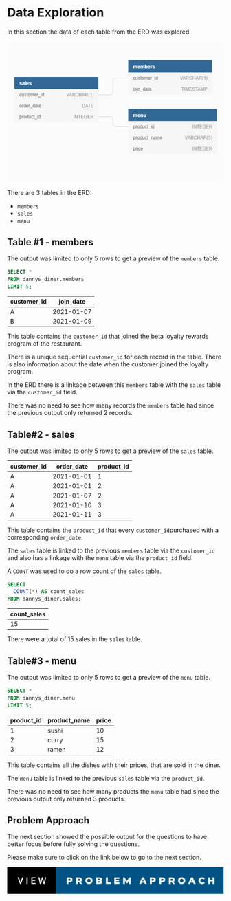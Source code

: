 # Data Exploration

In this section the data of each table from the ERD was explored.

![erd](erd_danny_dinner.png)

There are 3 tables in the ERD:

- ``members``
- ``sales``
- ``menu``

## Table #1 - members 

The output was limited to only 5 rows to get a preview of the ``members`` table.

```sql
SELECT * 
FROM dannys_diner.members 
LIMIT 5;
```
| customer_id | join_date  |
|-------------|------------|
| A           | 2021-01-07 |
| B           | 2021-01-09 |

This table contains the ``customer_id`` that joined the beta loyalty rewards program of the restaurant.

There is a unique sequential ``customer_id`` for each record in the table. There is also information about the date when the customer joined the loyalty program.

In the ERD there is a linkage between this ``members`` table with the ``sales`` table via the ``customer_id`` field.

There was no need to see how many records the ``members`` table had since the previous output  only returned 2 records.

## Table#2 - sales

The output was limited to only 5 rows to get a preview of the ``sales`` table.

| customer_id | order_date | product_id |
|-------------|------------|------------|
| A           | 2021-01-01 | 1          |
| A           | 2021-01-01 | 2          |
| A           | 2021-01-07 | 2          |
| A           | 2021-01-10 | 3          |
| A           | 2021-01-11 | 3          |

This table contains the ``product_id`` that every ``customer_id``purchased with a corresponding ``order_date``.

The ``sales`` table is linked to the previous ``members`` table via the ``customer_id`` and also has a linkage with the ``menu`` table via the ``product_id`` field.

A ``COUNT`` was used to do a row count of the ``sales`` table.

```sql
SELECT 
  COUNT(*) AS count_sales
FROM dannys_diner.sales;
```

| count_sales |
|-------|
| 15    |

There were a total of 15 sales in the ``sales`` table.

## Table#3 - menu

The output was limited to only 5 rows to get a preview of the ``menu`` table.

```sql
SELECT *
FROM dannys_diner.menu
LIMIT 5;
```
| product_id | product_name | price |
|------------|--------------|-------|
| 1          | sushi        | 10    |
| 2          | curry        | 15    |
| 3          | ramen        | 12    |

This table contains all the dishes with their prices, that are sold in the diner. 

The ``menu`` table is linked to the previous ``sales`` table via the ``product_id``.

There was no need to see how many products the ``menu`` table had since the previous output  only returned 3 products.

## Problem Approach

The next section showed the possible output for the questions to have better focus before fully solving the questions.

Please make sure to click on the link below to go to the next section.

[![problem approach](view-problem-approach.svg)](https://github.com/cholu6768/Dannys-Diner-/blob/main/problem_approach_danny_diner.md)

